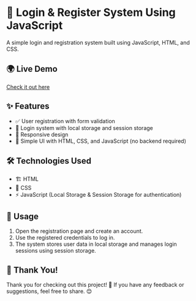 # 🔐 Login & Register System Using JavaScript

A simple login and registration system built using JavaScript, HTML, and CSS.

## 🌍 Live Demo

[Check it out here](https://yusef-arif.github.io/Login-Register-System-Using-JavaScript/register/index.html)

## ✨ Features

- ✅ User registration with form validation
- 🔑 Login system with local storage and session storage
- 📱 Responsive design
- 🎨 Simple UI with HTML, CSS, and JavaScript (no backend required)

## 🛠️ Technologies Used

- 🏗️ HTML
- 🎨 CSS
- ⚡ JavaScript (Local Storage & Session Storage for authentication)

## 🚀 Usage

1. Open the registration page and create an account.
2. Use the registered credentials to log in.
3. The system stores user data in local storage and manages login sessions using session storage.

## 🎉 Thank You!

Thank you for checking out this project! 🚀 If you have any feedback or suggestions, feel free to share. 😊

